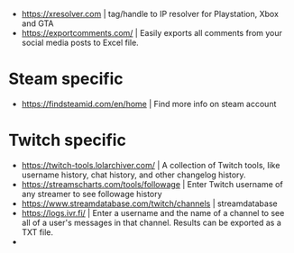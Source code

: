 - https://xresolver.com | tag/handle to IP resolver for Playstation, Xbox and GTA
- https://exportcomments.com/ | Easily exports all comments from your social media posts to Excel file.


# Steam specific
- https://findsteamid.com/en/home | Find more info on steam account

# Twitch specific
- https://twitch-tools.lolarchiver.com/ | A collection of Twitch tools, like username history, chat history, and other changelog history.
- https://streamscharts.com/tools/followage | Enter Twitch username of any streamer to see followage history
- https://www.streamdatabase.com/twitch/channels | streamdatabase
- https://logs.ivr.fi/ | Enter a username and the name of a channel to see all of a user's messages in that channel. Results can be exported as a TXT file.
- 
